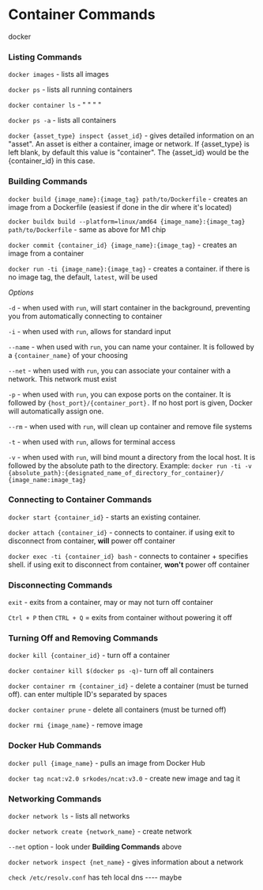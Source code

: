# Container Commands

docker

### Listing Commands
`docker images` - lists all images

`docker ps` - lists all running containers

`docker container ls` - " " " "

`docker ps -a` - lists all containers

`docker {asset_type} inspect {asset_id}` - gives detailed information on an "asset". An asset is either a container, image or network. If {asset_type} is left blank, by default this value is "container". The {asset_id} would be the {container_id} in this case.

### Building Commands
`docker build {image_name}:{image_tag} path/to/Dockerfile` - creates an image from a Dockerfile (easiest if done in the dir where it's located)

`docker buildx build --platform=linux/amd64 {image_name}:{image_tag} path/to/Dockerfile` - same as above for M1 chip

`docker commit {container_id} {image_name}:{image_tag}` - creates an image from a container

`docker run -ti {image_name}:{image_tag}` - creates a container. if there is no image tag, the default, `latest`, will be used

*Options*

`-d` - when used with `run`, will start container in the background, preventing you from automatically connecting to container

`-i` - when used with `run`, allows for standard input

`--name` - when used with `run`, you can name your container. It is followed by a `{container_name}` of your choosing

`--net` - when used with `run`, you can associate your container with a network. This network must exist

`-p` - when used with `run`, you can expose ports on the container. It is followed by `{host_port}/{container_port}.` If no host port is given, Docker will automatically assign one.

`--rm` - when used with `run`, will clean up container and remove file systems

`-t` - when used with `run`, allows for terminal access

`-v` - when used with `run`, will bind mount a directory from the local host. It is followed by the absolute path to the directory. Example: `docker run -ti -v {absolute_path}:{designated_name_of_directory_for_container}/ {image_name:image_tag}`

### Connecting to Container Commands
`docker start {container_id}` - starts an existing container. 

`docker attach {container_id}` - connects to container. if using exit to disconnect from container, **will** power off container

`docker exec -ti {container_id} bash` - connects to container + specifies shell. if using exit to disconnect from container, **won't** power off container

### Disconnecting Commands
`exit` - exits from a container, may or may not turn off container

`Ctrl + P` then `CTRL + Q` = exits from container without powering it off

### Turning Off and Removing Commands
`docker kill {container_id}` - turn off a container

`docker container kill $(docker ps -q)`- turn off all containers

`docker container rm {container_id}` - delete a container (must be turned off). can enter multiple ID's separated by spaces

`docker container prune` - delete all containers (must be turned off)

`docker rmi {image_name}` - remove image

### Docker Hub Commands
`docker pull {image_name}` - pulls an image from Docker Hub

`docker tag ncat:v2.0 srkodes/ncat:v3.0` - create new image and tag it

### Networking Commands
`docker network ls` - lists all networks

`docker network create {network_name}` - create network

`--net` option - look under **Building Commands** above

`docker network inspect {net_name}` - gives information about a network

`check /etc/resolv.conf` has teh local dns ---- maybe
